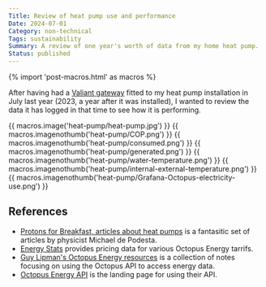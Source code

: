 ```yaml
---
Title: Review of heat pump use and performance
Date: 2024-07-01
Category: non-technical
Tags: sustainability
Summary: A review of one year's worth of data from my home heat pump.
Status: published
---
```


{% import 'post-macros.html' as macros %}

After having had a [Valiant gateway][gateway] fitted to my heat pump
installation in July last year (2023, a year after it was installed), I wanted
to review the data it has logged in that time to see how it is performing.

[gateway]: https://www.vaillant.co.uk/product-systems/smart-controls/myvaillant-connect-internet-gateway

{{ macros.image('heat-pump/heat-pump.jpg') }}
{{ macros.imagenothumb('heat-pump/COP.png') }}
{{ macros.imagenothumb('heat-pump/consumed.png') }}
{{ macros.imagenothumb('heat-pump/generated.png') }}
{{ macros.imagenothumb('heat-pump/water-temperature.png') }}
{{ macros.imagenothumb('heat-pump/internal-external-temperature.png') }}
{{ macros.imagenothumb('heat-pump/Grafana-Octopus-electricity-use.png') }}

## References

- [Protons for Breakfast, articles about heat
  pumps](https://protonsforbreakfast.wordpress.com/heat-pump-articles/) is a
  fantasitic set of articles by physicist Michael de Podesta.
- [Energy Stats](https://energy-stats.uk) provides pricing data for various
  Octopus Energy tarrifs.
- [Guy Lipman's Octopus Energy resources](https://www.guylipman.com/octopus) is
  a collection of notes focusing on using the Octopus API to access energy
  data.
- [Octopus Energy API](https://octopus.energy/blog/agile-smart-home-diy) is the
  landing page for using their API.
